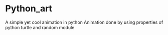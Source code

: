 # Python_art
A simple yet cool animation in python
Animation done by using properties of python turtle and random module 
